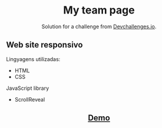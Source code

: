 <h1 align="center">My team page</h1>

<div align="center">
   Solution for a challenge from  <a href="http://devchallenges.io" target="_blank">Devchallenges.io</a>.
</div>

<h2>Web site responsivo</h2>
<p>Lingyagens utilizadas:</p>
<ul>
   <li>HTML</li>
   <li>CSS</li>
</ul>
<p>JavaScript library</p>
<ul>
   <li>ScrollReveal</li>
</ul>

<h2 align="center"><a href="https://willianprof.github.io/My-team-page-devChallenges/">Demo</a></h2>
